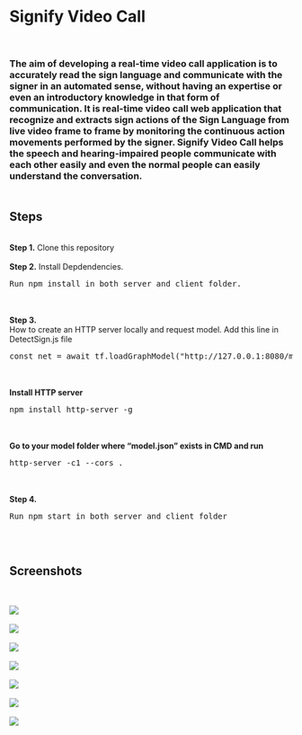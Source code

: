# Signify Video Call <br /> <br />
### The aim of developing a real-time video call application is to accurately read the sign language and communicate with the signer in an automated sense, without having an expertise or even an introductory knowledge in that form of communication. It is real-time video call web application that recognize and extracts sign actions of the Sign Language from live video frame to frame by monitoring the continuous action movements performed by the signer. Signify Video Call helps the speech and hearing-impaired people communicate with each other easily and even the normal people can easily understand the conversation. <br /> <br />


## Steps
<br />
<b>Step 1.</b> Clone this repository
<br/><br/>
<b>Step 2.</b> Install Depdendencies. 
<pre>Run npm install in both server and client folder.</pre>
<br/><br/>
<b>Step 3.<br/>
</b> How to create an HTTP server locally and request model. 
</b>Add this line in DetectSign.js file
<pre>const net = await tf.loadGraphModel("http://127.0.0.1:8080/model.json")</pre>
<br/><br/>
<b>Install HTTP server</b> 
<pre>npm install http-server -g</pre>
<br/><br/>
<b>Go to your model folder where “model.json” exists in CMD and run</b> 
<pre>http-server -c1 --cors .</pre>
<br/><br/>
<b>Step 4.</b> 
<pre>Run npm start in both server and client folder</pre>
<br/><br/>

## Screenshots 
<br/>

![](https://user-images.githubusercontent.com/32827938/146651687-f851715c-0b99-4b7e-9969-4747e256e2dc.png) <br/><br/>
![](https://user-images.githubusercontent.com/32827938/146651689-3fb4c091-bad0-4bcc-a457-ce8e0c94a3ef.png) <br/><br/>
![](https://user-images.githubusercontent.com/32827938/146651690-c5fdeae0-df65-48d1-a17b-e04ccb0eb817.png) <br/><br/>
![](https://user-images.githubusercontent.com/32827938/146651694-a215d362-1635-481b-be08-1d2a82f3426f.png) <br/><br/>
![](https://user-images.githubusercontent.com/32827938/146651695-cafd761e-52ce-4ece-b384-0c51b9d7814d.png) <br/><br/>
![](https://user-images.githubusercontent.com/32827938/146651696-d3413e98-de07-4207-8f48-452f05ae1f54.png) <br/><br/>
![](https://user-images.githubusercontent.com/32827938/146651697-e49de30e-406f-447d-9986-49f3672caf47.png) <br/><br/>

